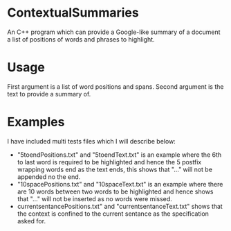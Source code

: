 # ContextualSummaries
An C++ program which can provide a Google-like summary of a document a list of positions of words and phrases to highlight.

# Usage
First argument is a list of word positions and spans.
Second argument is the text to provide a summary of.

# Examples
I have included multi tests files which I will describe below:
- "5toendPositions.txt" and "5toendText.txt" is an example where the 6th to last word is required to be highlighted and hence the 5 postfix wrapping words end as the text ends, this shows that "..." will not be appended no the end.
- "10spacePositions.txt" and "10spaceText.txt" is an example where there are 10 words between two words to be highlighted and hence shows that "..." will not be inserted as no words were missed.
- currentsentancePositions.txt" and "currentsentanceText.txt" shows that the context is confined to the current sentance as the specification asked for.
